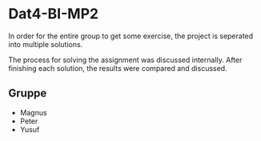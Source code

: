 # Dat4-BI-MP2

In order for the entire group to get some exercise, the project is seperated into multiple solutions.

The process for solving the assignment was discussed internally. After finishing each solution, the results were compared and discussed.

## Gruppe

- Magnus
- Peter
- Yusuf

